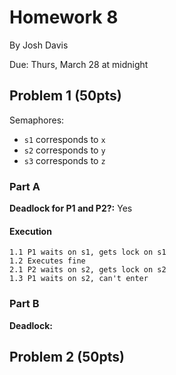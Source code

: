 Homework 8
==========

By Josh Davis

Due: Thurs, March 28 at midnight

## Problem 1 (50pts)

Semaphores:
* `s1` corresponds to `x`
* `s2` corresponds to `y`
* `s3` corresponds to `z`

### Part A

**Deadlock for P1 and P2?:** Yes

#### Execution

    1.1 P1 waits on s1, gets lock on s1
    1.2 Executes fine
    2.1 P2 waits on s2, gets lock on s2
    1.3 P1 waits on s2, can't enter

### Part B

**Deadlock:**

## Problem 2 (50pts)


